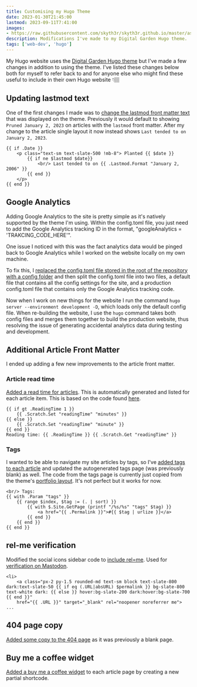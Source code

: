 ```yaml
---
title: Customising my Hugo Theme
date: 2023-01-30T21:45:00
lastmod: 2023-09-11T7:41:00
images: 
- https://raw.githubusercontent.com/skyth3r/skyth3r.github.io/master/assets/article-images/customising-hugo-website-header.png
description: Modifications I've made to my Digital Garden Hugo theme.
tags: ['web-dev', 'hugo']
---
```


My Hugo website uses the [Digital Garden Hugo theme](https://github.com/apvarun/digital-garden-hugo-theme) but I've made a few changes in addition to using the theme. I've listed these changes below both for myself to refer back to and for anyone else who might find these useful to include in their own Hugo website 👇🏽

## Updating lastmod text
One of the first changes I made was to [change the lastmod front matter text](https://github.com/Skyth3r/Skyth3r.github.io/commit/ee9926c786e458476524ac571be01a7ea6a38285) that was displayed on the theme. Previously it would default to showing `Pruned January 2, 2023` on articles with the `lastmod` front matter. After my change to the article single layout it now instead shows `Last tended to on January 2, 2023`.

```
{{ if .Date }}
    <p class="text-sm text-slate-500 !mb-8"> Planted {{ $date }}
		{{ if ne $lastmod $date}}
			<br/> Last tended to on {{ .Lastmod.Format "January 2, 2006" }}
        {{ end }}
	</p>
{{ end }}
```

## Google Analytics
Adding Google Analytics to the site is pretty simple as it's natively supported by the theme I'm using. Within the config.toml file, you just need to add the Google Analytics tracking ID in the format, "googleAnalytics = 'TRAKCING_CODE_HERE'".

One issue I noticed with this was the fact analytics data would be pinged back to Google Analytics while I worked on the website locally on my own machine.

To fix this, I [replaced the config.toml file stored in the root of the repository with a config folder](https://github.com/Skyth3r/Skyth3r.github.io/commit/1bcb816700f2244d7a8337f61be5b410886f88bd#diff-5f948a63b2e0f5e8409b3a709cb74c89451854c6ded2959a6f110d5340001cc1) and then split the config.toml file into two files, a default file that contains all the config settings for the site, and a production config.toml file that contains only the Google Analytics tracking code. 

Now when I work on new things for the website I run the command `hugo server --environment development -D`, which loads only the default config file. When re-building the website, I use the `hugo` command takes both config files and merges them together to build the production website, thus resolving the issue of generating accidental analytics data during testing and development.

## Additional Article Front Matter
I ended up adding a few new improvements to the article front matter.

### Article read time
[Added a read time for articles](https://github.com/Skyth3r/Skyth3r.github.io/commit/a3cea7373e46fd49c8ab0c0e1499497741153237). This is automatically generated and listed for each article item. This is based on the code found [here](https://discourse.gohugo.io/t/readingtime-define/13036/4).

```
{{ if gt .ReadingTime 1 }}
    {{ .Scratch.Set "readingTime" "minutes" }}
{{ else }}
    {{ .Scratch.Set "readingTime" "minute" }}
{{ end }}
Reading time: {{ .ReadingTime }} {{ .Scratch.Get "readingTime" }}
```

### Tags
I wanted to be able to navigate my site articles by tags, so I've [added tags to each article](https://github.com/Skyth3r/Skyth3r.github.io/commit/29ede00b08c2f0eabe217eee315ef9924498250d) and updated the autogenerated tags page (was previously blank) as well. The code from the tags page is currently just copied from the theme's [portfolio layout](https://github.com/apvarun/digital-garden-hugo-theme/tree/main/layouts/portfolio). It's not perfect but it works for now.

```
<br/> Tags:
{{ with .Param "tags" }}
    {{ range $index, $tag := (. | sort) }} 
        {{ with $.Site.GetPage (printf "/%s/%s" "tags" $tag) }}
            <a href="{{ .Permalink }}">#{{ $tag | urlize }}</a>
        {{ end }}
    {{ end }}
{{ end }}
```

## rel-me verification
Modified the social icons sidebar code to [include rel=me](ttps://github.com/Skyth3r/Skyth3r.github.io/commit/f7cf25f796ead76c1348da976cb980e899f1302a). Used for [verification on Mastodon](https://docs.joinmastodon.org/user/profile/#verification).

```
<li>
    <a class="px-2 py-1.5 rounded-md text-sm block text-slate-800 dark:text-slate-50 {{ if eq (.URL|absURL) $permalink }} bg-slate-800 text-white dark: {{ else }} hover:bg-slate-200 dark:hover:bg-slate-700 {{ end }}"
    href="{{ .URL }}" target="_blank" rel="noopener noreferrer me">
...
```

## 404 page copy
[Added some copy to the 404 page](https://github.com/Skyth3r/Skyth3r.github.io/commit/1dd845aa4b5894753755a2384eb4d1f784067337) as it was previously a blank page.

## Buy me a coffee widget
[Added a buy me a coffee widget](https://github.com/Skyth3r/Skyth3r.github.io/commit/698221f0451372bac9b85b90fcff1b9f92321597) to each article page by creating a new partial shortcode.
